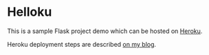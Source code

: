 # Helloku

This is a sample Flask project demo which can be hosted on [Heroku](http://heroku.com).

Heroku deployment steps are described [on my blog](https://keremkoseoglu.com/2018/12/07/deploying-a-python-flask-app-to-heroku/).